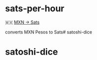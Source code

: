 # sats-per-hour

🇲🇽
[MXN -> Sats](https://sats-per-hour.vercel.app/)

converts MXN Pesos to Sats# satoshi-dice
# satoshi-dice
